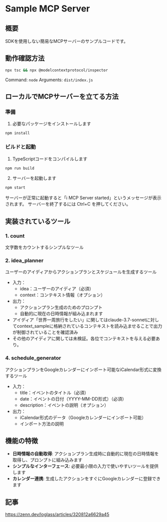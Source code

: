 # Sample MCP Server

## 概要

SDKを使用しない簡易なMCPサーバーのサンプルコードです。

## 動作確認方法

```bash
npx tsc && npx @modelcontextprotocol/inspector
```

Command: `node`
Arguments: `dist/index.js`

## ローカルでMCPサーバーを立てる方法

### 準備

1. 必要なパッケージをインストールします
```bash
npm install
```

### ビルドと起動

1. TypeScriptコードをコンパイルします
```bash
npm run build
```

2. サーバーを起動します
```bash
npm start
```

サーバーが正常に起動すると「ℹ️ MCP Server started」というメッセージが表示されます。
サーバーを終了するには Ctrl+C を押してください。

## 実装されているツール

### 1. count
文字数をカウントするシンプルなツール

### 2. idea_planner
ユーザーのアイディアからアクションプランとスケジュールを生成するツール
- 入力：
  - idea：ユーザーのアイディア（必須）
  - context：コンテキスト情報（オプション）
- 出力：
  - アクションプラン生成のためのプロンプト
  - 自動的に現在の日時情報が組み込まれます
- アイディア「世界一周旅行をしたい」に関してはclaude-3.7-sonnetに対してcontext_sampleに格納されているコンテキストを読み込ませることで出力が制御されていることを確認済み
- その他のアイディアに関しては未検証。各位でコンテキストを与える必要あり。

### 4. schedule_generator
アクションプランをGoogleカレンダーにインポート可能なiCalendar形式に変換するツール
- 入力：
  - title：イベントのタイトル（必須）
  - date：イベントの日付（YYYY-MM-DD形式）（必須）
  - description：イベントの説明（オプション）
- 出力：
  - iCalendar形式のデータ（Googleカレンダーにインポート可能）
  - インポート方法の説明

## 機能の特徴

- **日時情報の自動取得**: アクションプラン生成時に自動的に現在の日時情報を取得し、プロンプトに組み込みます
- **シンプルなインターフェース**: 必要最小限の入力で使いやすいツールを提供します
- **カレンダー連携**: 生成したアクションをすぐにGoogleカレンダーに登録できます

## 記事

https://zenn.dev/loglass/articles/320812a6629a45